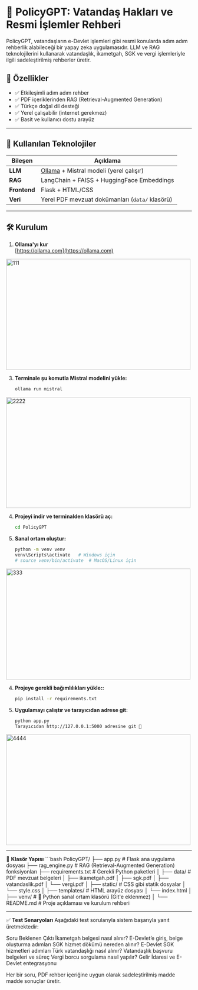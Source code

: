 # 📘 PolicyGPT: Vatandaş Hakları ve Resmi İşlemler Rehberi

PolicyGPT, vatandaşların e-Devlet işlemleri gibi resmi konularda adım adım rehberlik alabileceği bir yapay zeka uygulamasıdır. LLM ve RAG teknolojilerini kullanarak vatandaşlık, ikametgah, SGK ve vergi işlemleriyle ilgili sadeleştirilmiş rehberler üretir.

## 🚀 Özellikler

- ✅ Etkileşimli adım adım rehber
- ✅ PDF içeriklerinden RAG (Retrieval-Augmented Generation)
- ✅ Türkçe doğal dil desteği
- ✅ Yerel çalışabilir (internet gerekmez)
- ✅ Basit ve kullanıcı dostu arayüz

---

## 🧠 Kullanılan Teknolojiler

| Bileşen | Açıklama |
|--------|---------|
| **LLM** | [Ollama](https://ollama.com) + Mistral modeli (yerel çalışır) |
| **RAG** | LangChain + FAISS + HuggingFace Embeddings |
| **Frontend** | Flask + HTML/CSS |
| **Veri** | Yerel PDF mevzuat dokümanları (`data/` klasörü) |

---

## 🛠️ Kurulum

1. **Ollama'yı kur**  
   [https://ollama.com](https://ollama.com)
<img width="500" height="300" alt="111" src="https://github.com/user-attachments/assets/2b800830-b165-426e-ba37-6ba3f2473fb7" />

3. **Terminale şu komutla Mistral modelini yükle:**
   ```bash
   ollama run mistral
<img width="500" height="300" alt="2222" src="https://github.com/user-attachments/assets/791c02d8-f7c4-4cc4-ab11-8408bc951f16" />

4. **Projeyi indir ve terminalden klasörü aç:**
   ```bash
   cd PolicyGPT

3. **Sanal ortam oluştur:**
   ```bash
   python -m venv venv
   venv\Scripts\activate   # Windows için
   # source venv/bin/activate  # MacOS/Linux için
<img width="500" height="300" alt="333" src="https://github.com/user-attachments/assets/5fc4294e-b3ed-4734-85d6-e2139a8fb437" />

4. **Projeye gerekli bağımlılıkları yükle::**
   ```bash
   pip install -r requirements.txt
   
4. **Uygulamayı çalıştır ve tarayıcıdan adrese git:**   
   ```bash
   python app.py
   Tarayıcıdan http://127.0.0.1:5000 adresine git 🎯
<img width="500" height="300" alt="4444" src="https://github.com/user-attachments/assets/1e5eb2e1-4e48-4353-a841-3d1b3fa81380" />

---

📂 **Klasör Yapısı**
      ```bash
    PolicyGPT/
   ├── app.py                     # Flask ana uygulama dosyası
   ├── rag_engine.py              # RAG (Retrieval-Augmented Generation) fonksiyonları
   ├── requirements.txt           # Gerekli Python paketleri
   │
   ├── data/                      # PDF mevzuat belgeleri
   │   ├── ikametgah.pdf
   │   ├── sgk.pdf
   │   ├── vatandaslik.pdf
   │   └── vergi.pdf
   │
   ├── static/                    # CSS gibi statik dosyalar
   │   └── style.css
   │
   ├── templates/                 # HTML arayüz dosyası
   │   └── index.html
   │
   ├── venv/                      # 📌 Python sanal ortam klasörü (Git'e eklenmez)
   │
   └── README.md                  # Proje açıklaması ve kurulum rehberi

---


✅ **Test Senaryoları**
Aşağıdaki test sorularıyla sistem başarıyla yanıt üretmektedir:

Soru	Beklenen Çıktı
İkametgah belgesi nasıl alınır?	E-Devlet’e giriş, belge oluşturma adımları
SGK hizmet dökümü nereden alınır?	E-Devlet SGK hizmetleri adımları
Türk vatandaşlığı nasıl alınır?	Vatandaşlık başvuru belgeleri ve süreç
Vergi borcu sorgulama nasıl yapılır?	Gelir İdaresi ve E-Devlet entegrasyonu

Her bir soru, PDF rehber içeriğine uygun olarak sadeleştirilmiş madde madde sonuçlar üretir.
